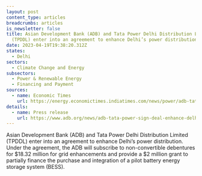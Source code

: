 ```yaml
---
layout: post
content_type: articles
breadcrumbs: articles
is_newsletter: false
title: Asian Development Bank (ADB) and Tata Power Delhi Distribution Limited
  (TPDDL) enter into an agreement to enhance Delhi’s power distribution
date: 2023-04-19T19:38:20.312Z
states:
  - Delhi
sectors:
  - Climate Change and Energy
subsectors:
  - Power & Renewable Energy
  - Financing and Payment
sources:
  - name: Economic Times
    url: https://energy.economictimes.indiatimes.com/news/power/adb-tata-power-sign-deal-to-enhance-delhis-power-distribution/99376480
details:
  - name: Press release
    url: https://www.adb.org/news/adb-tata-power-sign-deal-enhance-delhi-s-power-distribution-through-grid-enhancements-and
---
```

Asian Development Bank (ADB) and Tata Power Delhi Distribution Limited (TPDDL) enter into an agreement to enhance Delhi’s power distribution. Under the agreement, the ADB will subscribe to non-convertible debentures for $18.32 million for grid enhancements and provide a $2 million grant to partially finance the purchase and integration of a pilot battery energy storage system (BESS).
